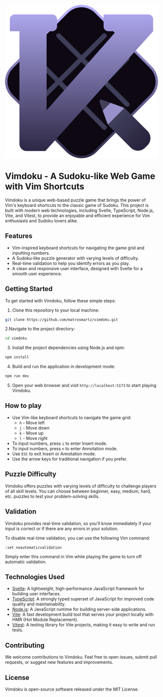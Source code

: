 ![Vimdoku Logo](./public/vimdoku.svg)

# Vimdoku - A Sudoku-like Web Game with Vim Shortcuts

Vimdoku is a unique web-based puzzle game that brings the power of Vim's keyboard shortcuts to the classic game of Sudoku. This project is built with modern web technologies, including Svelte, TypeScript, Node.js, Vite, and Vitest, to provide an enjoyable and efficient experience for Vim enthusiasts and Sudoku lovers alike.

## Features

- Vim-inspired keyboard shortcuts for navigating the game grid and inputting numbers.
- A Sudoku-like puzzle generator with varying levels of difficulty.
- Real-time validation to help you identify errors as you play.
- A clean and responsive user interface, designed with Svelte for a smooth user experience.

## Getting Started

To get started with Vimdoku, follow these simple steps:

1. Clone this repository to your local machine:

```bash
git clone https://github.com/matrosmartz/vimdoku.git
```

2.Navigate to the project directory:

```bash
cd vimdoku
```

3. Install the project dependencies using Node.js and npm:

```bash
npm install
```

4. Build and run the application in development mode:

```bash
npm run dev
```

5. Open your web browser and visit `http://localhost:5173` to start playing Vimdoku.

## How to play

- Use Vim-like keyboard shortcuts to navigate the game grid:
  - `h` - Move left
  - `j` - Move down
  - `k` - Move up
  - `l` - Move right
- To input numbers, press `i` to enter Insert mode.
- To input numbers, press `n` to enter Annotation mode.
- Use `ESC` to exit Insert or Annotation mode.
- Use the arrow keys for traditional navigation if you prefer.

## Puzzle Difficulty

Vimdoku offers puzzles with varying levels of difficulty to challenge players of all skill levels. You can choose between beginner, easy, medium, hard, etc. puzzles to test your problem-solving skills.

## Validation

Vimdoku provides real-time validation, so you'll know immediately if your input is correct or if there are any errors in your solution.

To disable real-time validation, you can use the following Vim command:

```vim
:set noautomaticvalidation
```

Simply enter this command in Vim while playing the game to turn off automatic validation.

## Technologies Used

- [Svelte](https://svelte.dev/): A lightweight, high-performance JavaScript framework for building user interfaces.
- [TypeScript](https://typescriptlang.org/): A strongly typed superset of JavaScript for improved code quality and maintainability.
- [Node.js](https://nodejs.org/): A JavaScript runtime for building server-side applications.
- [Vite](https://vitejs.dev/): A fast development build tool that serves your project locally with HMR (Hot Module Replacement).
- [Vitest](https://vitest.dev/): A testing library for Vite projects, making it easy to write and run tests.

## Contributing

We welcome contributions to Vimdoku. Feel free to open issues, submit pull requests, or suggest new features and improvements.

## License

Vimdoku is open-source software released under the MIT License.
